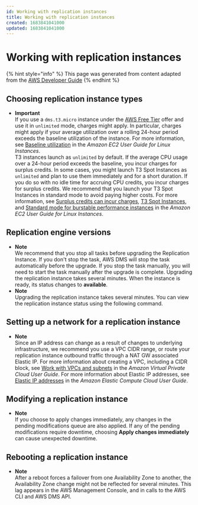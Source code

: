 ```yaml
---
id: Working with replication instances
title: Working with replication instances
created: 1683841041000
updated: 1683841041000
---
```

# Working with replication instances

{% hint style="info" %}
This page was generated from content adapted from the [AWS Developer Guide](https://github.com/awsdocs/aws-dms-user-guide.git)
{% endhint %}

## Choosing replication instance types

- **Important**  
If you use a `dms.t3.micro` instance under the [AWS Free Tier](http://aws.amazon.com/free/) offer and use it in `unlimited` mode, charges might apply\. In particular, charges might apply if your average utilization over a rolling 24\-hour period exceeds the baseline utilization of the instance\. For more information, see [Baseline utilization](https://docs.aws.amazon.com/AWSEC2/latest/UserGuide/burstable-credits-baseline-concepts.html#baseline_performance) in the *Amazon EC2 User Guide for Linux Instances*\.  
T3 instances launch as `unlimited` by default\. If the average CPU usage over a 24\-hour period exceeds the baseline, you incur charges for surplus credits\. In some cases, you might launch T3 Spot Instances as `unlimited` and plan to use them immediately and for a short duration\. If you do so with no idle time for accruing CPU credits, you incur charges for surplus credits\. We recommend that you launch your T3 Spot Instances in standard mode to avoid paying higher costs\. For more information, see [Surplus credits can incur charges](https://docs.aws.amazon.com/AWSEC2/latest/UserGuide/burstable-performance-instances-unlimited-mode-concepts.html#unlimited-mode-surplus-credits), [T3 Spot Instances](https://docs.aws.amazon.com/AWSEC2/latest/UserGuide/using-spot-limits.html#t3-spot-instances), and [Standard mode for burstable performance instances](https://docs.aws.amazon.com/AWSEC2/latest/UserGuide/burstable-performance-instances-standard-mode.html) in the *Amazon EC2 User Guide for Linux Instances*\.


## Replication engine versions

- **Note**  
We recommend that you stop all tasks before upgrading the Replication Instance\. If you don't stop the task, AWS DMS will stop the task automatically before the upgrade\. If you stop the task manually, you will need to start the task manually after the upgrade is complete\. Upgrading the replication instance takes several minutes\. When the instance is ready, its status changes to **available**\.
- **Note**  
Upgrading the replication instance takes several minutes\. You can view the replication instance status using the following command\.


## Setting up a network for a replication instance

- **Note**  
Since an IP address can change as a result of changes to underlying infrastructure, we recommend you use a VPC CIDR range, or route your replication instance outbound traffic through a NAT GW associated Elastic IP\. For more information about creating a VPC, including a CIDR block, see [Work with VPCs and subnets](https://docs.aws.amazon.com/vpc/latest/userguide/working-with-vpcs.html) in the *Amazon Virtual Private Cloud User Guide*\. For more information about Elastic IP addresses, see [Elastic IP addresses](https://docs.aws.amazon.com/AWSEC2/latest/WindowsGuide/elastic-ip-addresses-eip.html) in the *Amazon Elastic Compute Cloud User Guide*\.


## Modifying a replication instance

- **Note**  
If you choose to apply changes immediately, any changes in the pending modifications queue are also applied\. If any of the pending modifications require downtime, choosing **Apply changes immediately** can cause unexpected downtime\.


## Rebooting a replication instance

- **Note**  
After a reboot forces a failover from one Availability Zone to another, the Availability Zone change might not be reflected for several minutes\. This lag appears in the AWS Management Console, and in calls to the AWS CLI and AWS DMS API\.

